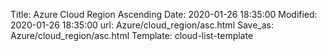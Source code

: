 Title: Azure Cloud Region Ascending
Date: 2020-01-26 18:35:00
Modified: 2020-01-26 18:35:00
url: Azure/cloud_region/asc.html
Save_as: Azure/cloud_region/asc.html
Template: cloud-list-template
